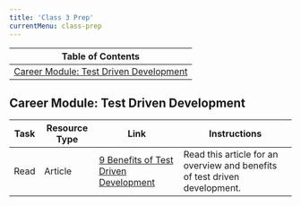```yaml
---
title: 'Class 3 Prep'
currentMenu: class-prep
---
```


| Table of Contents |
|---|
| [Career Module: Test Driven Development](#career-module:-test-driven-development) |

## Career Module: Test Driven Development

Task | Resource Type | Link | Instructions
----|---------------|------|-------------|
Read | Article | [9 Benefits of Test Driven Development](https://www.madetech.com/blog/9-benefits-of-test-driven-development) | Read this article for an overview and benefits of test driven development.
